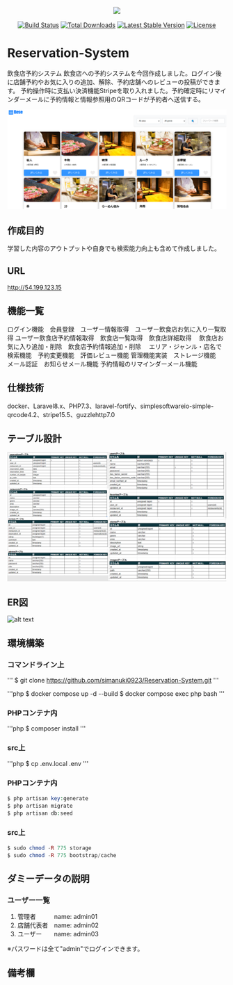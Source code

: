 <p align="center"><a href="https://laravel.com" target="_blank"><img src="https://raw.githubusercontent.com/laravel/art/master/logo-lockup/5%20SVG/2%20CMYK/1%20Full%20Color/laravel-logolockup-cmyk-red.svg" width="400"></a></p>

<p align="center">
<a href="https://travis-ci.org/laravel/framework"><img src="https://travis-ci.org/laravel/framework.svg" alt="Build Status"></a>
<a href="https://packagist.org/packages/laravel/framework"><img src="https://img.shields.io/packagist/dt/laravel/framework" alt="Total Downloads"></a>
<a href="https://packagist.org/packages/laravel/framework"><img src="https://img.shields.io/packagist/v/laravel/framework" alt="Latest Stable Version"></a>
<a href="https://packagist.org/packages/laravel/framework"><img src="https://img.shields.io/packagist/l/laravel/framework" alt="License"></a>
</p>

# Reservation-System
 飲食店予約システム
 飲食店への予約システムを今回作成しました。ログイン後に店舗予約やお気に入りの追加、解除、予約店舗へのレビューの投稿ができます。
予約操作時に支払い決済機能Stripeを取り入れました。予約確定時にリマインダーメールに予約情報と情報参照用のQRコードが予約者へ送信する。

![alt text](img/店舗予約システム.png)


 ## 作成目的
 学習した内容のアウトプットや自身でも検索能力向上も含めて作成しました。

 ## URL
 http://54.199.123.15
 
 ## 機能一覧　
 ログイン機能　会員登録　ユーザー情報取得　ユーザー飲食店お気に入り一覧取得
 ユーザー飲食店予約情報取得　飲食店一覧取得　飲食店詳細取得　
 飲食店お気に入り追加・削除　飲食店予約情報追加・削除　
 エリア・ジャンル・店名で検索機能　予約変更機能　評価レビュー機能
 管理機能実装　ストレージ機能　メール認証　お知らせメール機能
 予約情報のリマインダーメール機能　
 
 ## 仕様技術
 docker、Laravel8.x、PHP7.3、laravel-fortify、simplesoftwareio-simple-qrcode4.2、stripe15.5、guzzlehttp7.0
 
 ## テーブル設計
![alt text](img/テーブル.png)

 ## ER図
 ![alt text](img/ER図.png)

 ## 環境構築
 ### コマンドライン上
 '''
 $ git clone https://github.com/simanuki0923/Reservation-System.git
 '''

 '''php
 $ docker compose up -d --build
 $ docker compose exec php bash
 '''

 ### PHPコンテナ内
 '''php
 $ composer install
 '''

 ### src上
 '''php
 $ cp .env.local .env
 '''

 ### PHPコンテナ内
```php
$ php artisan key:generate
$ php artisan migrate
$ php artisan db:seed
```

### src上
```php
$ sudo chmod -R 775 storage
$ sudo chmod -R 775 bootstrap/cache
```

## ダミーデータの説明
### ユーザー一覧
1. 管理者　　　name: admin01
2. 店舗代表者　name: admin02　
3. ユーザー　　name: admin03 

※パスワードは全て"admin"でログインできます。


 ## 備考欄
